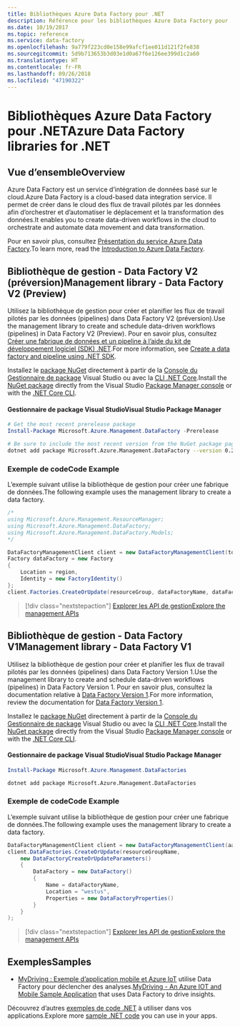 ```yaml
---
title: Bibliothèques Azure Data Factory pour .NET
description: Référence pour les bibliothèques Azure Data Factory pour .NET
ms.date: 10/19/2017
ms.topic: reference
ms.service: data-factory
ms.openlocfilehash: 9a779f223cd0e158e99afcf1ee011d121f2fe838
ms.sourcegitcommit: 5d9b713653b3d03e1d0a67f6e126ee399d1c2a60
ms.translationtype: HT
ms.contentlocale: fr-FR
ms.lasthandoff: 09/26/2018
ms.locfileid: "47190322"
---
```

# <a name="azure-data-factory-libraries-for-net"></a><span data-ttu-id="6faeb-103">Bibliothèques Azure Data Factory pour .NET</span><span class="sxs-lookup"><span data-stu-id="6faeb-103">Azure Data Factory libraries for .NET</span></span>

## <a name="overview"></a><span data-ttu-id="6faeb-104">Vue d’ensemble</span><span class="sxs-lookup"><span data-stu-id="6faeb-104">Overview</span></span>

<span data-ttu-id="6faeb-105">Azure Data Factory est un service d’intégration de données basé sur le cloud.</span><span class="sxs-lookup"><span data-stu-id="6faeb-105">Azure Data Factory is a cloud-based data integration service.</span></span> <span data-ttu-id="6faeb-106">Il permet de créer dans le cloud des flux de travail pilotés par les données afin d’orchestrer et d’automatiser le déplacement et la transformation des données.</span><span class="sxs-lookup"><span data-stu-id="6faeb-106">It enables you to create data-driven workflows in the cloud to orchestrate and automate data movement and data transformation.</span></span>

<span data-ttu-id="6faeb-107">Pour en savoir plus, consultez [Présentation du service Azure Data Factory](/azure/data-factory/data-factory-introduction).</span><span class="sxs-lookup"><span data-stu-id="6faeb-107">To learn more, read the [Introduction to Azure Data Factory](/azure/data-factory/data-factory-introduction).</span></span>

## <a name="management-library---data-factory-v2-preview"></a><span data-ttu-id="6faeb-108">Bibliothèque de gestion - Data Factory V2 (préversion)</span><span class="sxs-lookup"><span data-stu-id="6faeb-108">Management library - Data Factory V2 (Preview)</span></span>

<span data-ttu-id="6faeb-109">Utilisez la bibliothèque de gestion pour créer et planifier les flux de travail pilotés par les données (pipelines) dans Data Factory V2 (préversion).</span><span class="sxs-lookup"><span data-stu-id="6faeb-109">Use the management library to create and schedule data-driven workflows (pipelines) in Data Factory V2 (Preview).</span></span>  <span data-ttu-id="6faeb-110">Pour en savoir plus, consultez [Créer une fabrique de données et un pipeline à l’aide du kit de développement logiciel (SDK) .NET](/azure/data-factory/quickstart-create-data-factory-dot-net).</span><span class="sxs-lookup"><span data-stu-id="6faeb-110">For more information, see [Create a data factory and pipeline using .NET SDK](/azure/data-factory/quickstart-create-data-factory-dot-net).</span></span>

<span data-ttu-id="6faeb-111">Installez le [package NuGet](https://www.nuget.org/packages/Microsoft.Azure.Management.DataFactory) directement à partir de la [Console du Gestionnaire de package][PackageManager] Visual Studio ou avec la [CLI .NET Core][DotNetCLI].</span><span class="sxs-lookup"><span data-stu-id="6faeb-111">Install the [NuGet package](https://www.nuget.org/packages/Microsoft.Azure.Management.DataFactory) directly from the Visual Studio [Package Manager console][PackageManager] or with the [.NET Core CLI][DotNetCLI].</span></span>

#### <a name="visual-studio-package-manager"></a><span data-ttu-id="6faeb-112">Gestionnaire de package Visual Studio</span><span class="sxs-lookup"><span data-stu-id="6faeb-112">Visual Studio Package Manager</span></span>

```powershell
# Get the most recent prerelease package
Install-Package Microsoft.Azure.Management.DataFactory -Prerelease
```

```bash
# Be sure to include the most recent version from the NuGet package page
dotnet add package Microsoft.Azure.Management.DataFactory --version 0.2.0-preview
```

### <a name="code-example"></a><span data-ttu-id="6faeb-113">Exemple de code</span><span class="sxs-lookup"><span data-stu-id="6faeb-113">Code Example</span></span>

<span data-ttu-id="6faeb-114">L’exemple suivant utilise la bibliothèque de gestion pour créer une fabrique de données.</span><span class="sxs-lookup"><span data-stu-id="6faeb-114">The following example uses the management library to create a data factory.</span></span>

```csharp
/*
using Microsoft.Azure.Management.ResourceManager;
using Microsoft.Azure.Management.DataFactory;
using Microsoft.Azure.Management.DataFactory.Models;
*/

DataFactoryManagementClient client = new DataFactoryManagementClient(tokenCredentials) { SubscriptionId = subscriptionId };
Factory dataFactory = new Factory
{
    Location = region,
    Identity = new FactoryIdentity()
};
client.Factories.CreateOrUpdate(resourceGroup, dataFactoryName, dataFactory);
```

> [!div class="nextstepaction"]
> [<span data-ttu-id="6faeb-115">Explorer les API de gestion</span><span class="sxs-lookup"><span data-stu-id="6faeb-115">Explore the management APIs</span></span>](/dotnet/api/microsoft.azure.management.datafactory)

## <a name="management-library---data-factory-v1"></a><span data-ttu-id="6faeb-116">Bibliothèque de gestion - Data Factory V1</span><span class="sxs-lookup"><span data-stu-id="6faeb-116">Management library - Data Factory V1</span></span>

<span data-ttu-id="6faeb-117">Utilisez la bibliothèque de gestion pour créer et planifier les flux de travail pilotés par les données (pipelines) dans Data Factory Version 1.</span><span class="sxs-lookup"><span data-stu-id="6faeb-117">Use the management library to create and schedule data-driven workflows (pipelines) in Data Factory Version 1.</span></span>  <span data-ttu-id="6faeb-118">Pour en savoir plus, consultez la documentation relative à [Data Factory Version 1](/azure/data-factory/v1/data-factory-introduction).</span><span class="sxs-lookup"><span data-stu-id="6faeb-118">For more information, review the documentation for [Data Factory Version 1](/azure/data-factory/v1/data-factory-introduction).</span></span>

<span data-ttu-id="6faeb-119">Installez le [package NuGet](https://www.nuget.org/packages/Microsoft.Azure.Management.DataFactories) directement à partir de la [Console du Gestionnaire de package][PackageManager] Visual Studio ou avec la [CLI .NET Core][DotNetCLI].</span><span class="sxs-lookup"><span data-stu-id="6faeb-119">Install the [NuGet package](https://www.nuget.org/packages/Microsoft.Azure.Management.DataFactories) directly from the Visual Studio [Package Manager console][PackageManager] or with the [.NET Core CLI][DotNetCLI].</span></span>

#### <a name="visual-studio-package-manager"></a><span data-ttu-id="6faeb-120">Gestionnaire de package Visual Studio</span><span class="sxs-lookup"><span data-stu-id="6faeb-120">Visual Studio Package Manager</span></span>

```powershell
Install-Package Microsoft.Azure.Management.DataFactories
```

```bash
dotnet add package Microsoft.Azure.Management.DataFactories
```

### <a name="code-example"></a><span data-ttu-id="6faeb-121">Exemple de code</span><span class="sxs-lookup"><span data-stu-id="6faeb-121">Code Example</span></span>

<span data-ttu-id="6faeb-122">L’exemple suivant utilise la bibliothèque de gestion pour créer une fabrique de données.</span><span class="sxs-lookup"><span data-stu-id="6faeb-122">The following example uses the management library to create a data factory.</span></span>

```csharp
DataFactoryManagementClient client = new DataFactoryManagementClient(aadTokenCredentials, resourceManagerUri);
client.DataFactories.CreateOrUpdate(resourceGroupName,
    new DataFactoryCreateOrUpdateParameters()
    {
        DataFactory = new DataFactory()
        {
            Name = dataFactoryName,
            Location = "westus",
            Properties = new DataFactoryProperties()
        }
    }
);
```

> [!div class="nextstepaction"]
> [<span data-ttu-id="6faeb-123">Explorer les API de gestion</span><span class="sxs-lookup"><span data-stu-id="6faeb-123">Explore the management APIs</span></span>](/dotnet/api/overview/azure/datafactories/management)

## <a name="samples"></a><span data-ttu-id="6faeb-124">Exemples</span><span class="sxs-lookup"><span data-stu-id="6faeb-124">Samples</span></span>

* <span data-ttu-id="6faeb-125">[MyDriving : Exemple d’application mobile et Azure IoT](https://azure.microsoft.com/resources/samples/mydriving/) utilise Data Factory pour déclencher des analyses.</span><span class="sxs-lookup"><span data-stu-id="6faeb-125">[MyDriving - An Azure IOT and Mobile Sample Application](https://azure.microsoft.com/resources/samples/mydriving/) that uses Data Factory to drive insights.</span></span>

<span data-ttu-id="6faeb-126">Découvrez d’autres [exemples de code .NET](https://azure.microsoft.com/resources/samples/?platform=dotnet) à utiliser dans vos applications.</span><span class="sxs-lookup"><span data-stu-id="6faeb-126">Explore more [sample .NET code](https://azure.microsoft.com/resources/samples/?platform=dotnet) you can use in your apps.</span></span>

[PackageManager]: https://docs.microsoft.com/nuget/tools/package-manager-console
[DotNetCLI]: https://docs.microsoft.com/dotnet/core/tools/dotnet-add-package
